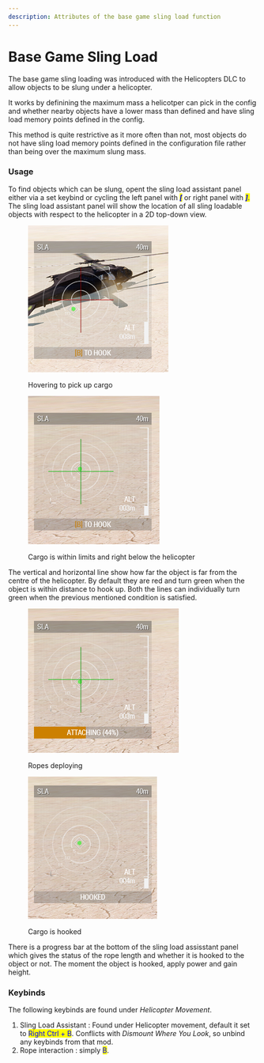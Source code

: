```yaml
---
description: Attributes of the base game sling load function
---
```


# Base Game Sling Load

The base game sling loading was introduced with the Helicopters DLC to allow objects to be slung under a helicopter.&#x20;

It works by definining the maximum mass a helicotper can pick in the config and whether nearby objects have a lower mass than defined and have sling load memory points defined in the config.



This method is quite restrictive as it more often than not, most objects do not have sling load memory points defined in the configuration file rather than being over the maximum slung mass.

### Usage

To find objects which can be slung, opent the sling load assistant panel either via a set keybind or cycling the left panel with _<mark style="color:blue;">**\[**</mark>_ or right panel with _<mark style="color:blue;">**]**</mark><mark style="color:blue;">.</mark>_ The sling load assistant panel will show the location of all sling loadable objects with respect to the helicopter in a 2D top-down view.

<figure><img src="../.gitbook/assets/107410_20230603124623_1.png" alt=""><figcaption><p>Hovering to pick up cargo</p></figcaption></figure>

<figure><img src="../.gitbook/assets/107410_20230603124512_1.png" alt=""><figcaption><p>Cargo is within limits and right below the helicopter</p></figcaption></figure>

The vertical and horizontal line show how far the object is far from the centre of the helicopter. By default they are red and turn green when the object is within distance to hook up. Both the lines can individually turn green when the previous mentioned condition is satisfied.

<div>

<figure><img src="../.gitbook/assets/107410_20230603124519_1.png" alt=""><figcaption><p>Ropes deploying</p></figcaption></figure>

 

<figure><img src="../.gitbook/assets/107410_20230603124522_1.png" alt=""><figcaption><p>Cargo is hooked</p></figcaption></figure>

</div>

There is a progress bar at the bottom of the sling load assisstant panel which gives the status of the rope length and whether it is hooked to the object or not. The moment the object is hooked, apply power and gain height.

### Keybinds

The following keybinds are found under _Helicopter Movement_.

1. Sling Load Assistant : Found under Helicopter movement, default it set to <mark style="color:blue;">Right Ctrl + B</mark>. Conflicts with _Dismount Where You Look_, so unbind any keybinds from that mod.
2. Rope interaction : simply <mark style="color:blue;">B</mark>.
